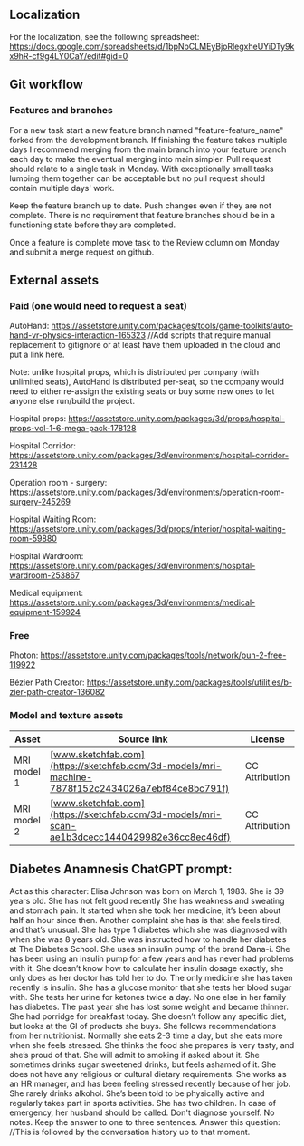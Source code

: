 ## Localization

For the localization, see the following spreadsheet: 
https://docs.google.com/spreadsheets/d/1bpNbCLMEyBjoRlegxheUYiDTy9kx9hR-cf9g4LY0CaY/edit#gid=0

## Git workflow

### Features and branches

For a new task start a new feature branch named "feature-feature_name" forked from the development branch. If finishing the feature takes multiple days I recommend merging from the main branch into your feature branch each day to make the eventual merging into main simpler. Pull request should relate to a single task in Monday. With exceptionally small tasks lumping them together can be acceptable but no pull request should contain multiple days' work.

Keep the feature branch up to date. Push changes even if they are not complete. There is no requirement that feature branches should be in a functioning state before they are completed.

Once a feature is complete move task to the Review column om Monday and submit a merge request on github.

## External assets

### Paid (one would need to request a seat)

AutoHand: https://assetstore.unity.com/packages/tools/game-toolkits/auto-hand-vr-physics-interaction-165323
//Add scripts that require manual replacement to gitignore or at least have them uploaded in the cloud and put a link here.

Note: unlike hospital props, which is distributed per company (with unlimited seats), AutoHand is distributed per-seat, so the company would need to either re-assign the existing seats or buy some new ones to let anyone else run/build the project.

Hospital props: https://assetstore.unity.com/packages/3d/props/hospital-props-vol-1-6-mega-pack-178128

Hospital Corridor: https://assetstore.unity.com/packages/3d/environments/hospital-corridor-231428

Operation room - surgery: https://assetstore.unity.com/packages/3d/environments/operation-room-surgery-245269

Hospital Waiting Room: https://assetstore.unity.com/packages/3d/props/interior/hospital-waiting-room-59880

Hospital Wardroom: https://assetstore.unity.com/packages/3d/environments/hospital-wardroom-253867

Medical equipment: https://assetstore.unity.com/packages/3d/environments/medical-equipment-159924

### Free

Photon: https://assetstore.unity.com/packages/tools/network/pun-2-free-119922

Bézier Path Creator: https://assetstore.unity.com/packages/tools/utilities/b-zier-path-creator-136082

### Model and texture assets

| Asset                      | Source link | License |
|----------------------------|-------------|---------|
| MRI model 1                | [www.sketchfab.com](https://sketchfab.com/3d-models/mri-machine-7878f152c2434026a7ebf84ce8bc791f) | CC Attribution |
| MRI model 2                | [www.sketchfab.com](https://sketchfab.com/3d-models/mri-scan-ae1b3dcecc1440429982e36cc8ec46df)    | CC Attribution |

## Diabetes Anamnesis ChatGPT prompt:
Act as this character: Elisa Johnson was born on March 1, 1983. She is 39 years old. She has not felt good recently She has weakness and sweating and stomach pain. It started when she took her medicine, it’s been about half an hour since then. Another complaint she has is that she feels tired, and that’s unusual. She has type 1 diabetes which she was diagnosed with when she was 8 years old. She was instructed how to handle her diabetes at The Diabetes School. She uses an insulin pump of the brand Dana-i. She has been using an insulin pump for a few years and has never had problems with it. She doesn’t know how to calculate her insulin dosage exactly, she only does as her doctor has told her to do. The only medicine she has taken recently is insulin. She has a glucose monitor that she tests her blood sugar with. She tests her urine for ketones twice a day. No one else in her family has diabetes. The past year she has lost some weight and became thinner. She had porridge for breakfast today. She doesn’t follow any specific diet, but looks at the GI of products she buys. She follows recommendations from her nutritionist. Normally she eats 2-3 time a day, but she eats more when she feels stressed. She thinks the food she prepares is very tasty, and she’s proud of that. She will admit to smoking if asked about it. She sometimes drinks sugar sweetened drinks, but feels ashamed of it. She does not have any religious or cultural dietary requirements. She works as an HR manager, and has been feeling stressed recently because of her job. She rarely drinks alkohol. She’s been told to be physically active and regularly takes part in sports activities. She has two children. In case of emergency, her husband should be called. Don't diagnose yourself. No notes. Keep the answer to one to three sentences. Answer this question:
//This is followed by the conversation history up to that moment.
